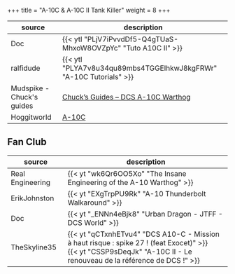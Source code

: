 +++
title = "A-10C & A-10C II Tank Killer"
weight = 8
+++

source                                | description
------------------------------------- | -----------
Doc                                   | {{< ytl "PLjV7iPvvdDf5-Q4gTUaS-MhxoW8OVZpYc" "Tuto A10C II" >}}
ralfidude                             | {{< ytl "PLYA7v8u34qu89mbs4TGGEIhkwJ8kgFRWr" "A-10C Tutorials" >}}
Mudspike - Chuck's guides             | [Chuck’s Guides – DCS A-10C Warthog](https://www.mudspike.com/chucks-guides-dcs-a-10c-warthog/)
Hoggitworld                           | [A-10C](https://wiki.hoggitworld.com/view/A-10C)

## Fan Club
source              | description
------------------- | -----------
Real Engineering    | {{< yt "wk6Qr6OO5Xo" "The Insane Engineering of the A-10 Warthog" >}}
ErikJohnston        | {{< yt "EXgTrpPU9Rk" "A-10 Thunderbolt Walkaround" >}}
Doc                 | {{< yt "_ENNn4eBjk8" "Urban Dragon - JTFF - DCS World" >}}
TheSkyline35        | {{< yt "qCTxnhETvu4" "DCS A10-C - Mission à haut risque : spike 27 ! (feat Exocet)" >}}<br />{{< yt "CSSP9sDeqJk" "A-10C II - Le renouveau de la référence de DCS !" >}}

